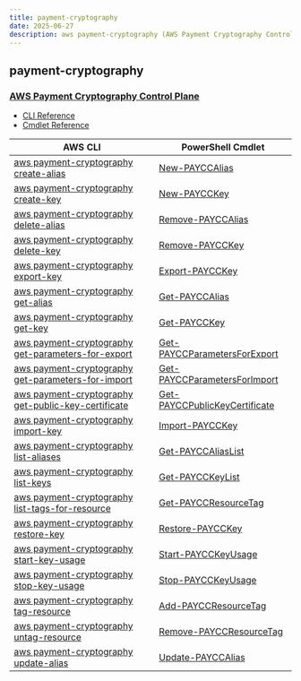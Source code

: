 ```yaml
---
title: payment-cryptography
date: 2025-06-27
description: aws payment-cryptography (AWS Payment Cryptography Control Plane) command/cmdlet list.
---
```


## payment-cryptography

### [AWS Payment Cryptography Control Plane](https://docs.aws.amazon.com/payment-cryptography/)

* [CLI Reference](https://awscli.amazonaws.com/v2/documentation/api/latest/reference/payment-cryptography/index.html)
* [Cmdlet Reference](https://docs.aws.amazon.com/powershell/latest/reference/items/PaymentCryptography_cmdlets.html)

|AWS CLI|PowerShell Cmdlet|
|----|----|
|[aws payment-cryptography create-alias](https://awscli.amazonaws.com/v2/documentation/api/latest/reference/payment-cryptography/create-alias.html)|[New-PAYCCAlias](https://docs.aws.amazon.com/powershell/latest/reference/items/New-PAYCCAlias.html)|
|[aws payment-cryptography create-key](https://awscli.amazonaws.com/v2/documentation/api/latest/reference/payment-cryptography/create-key.html)|[New-PAYCCKey](https://docs.aws.amazon.com/powershell/latest/reference/items/New-PAYCCKey.html)|
|[aws payment-cryptography delete-alias](https://awscli.amazonaws.com/v2/documentation/api/latest/reference/payment-cryptography/delete-alias.html)|[Remove-PAYCCAlias](https://docs.aws.amazon.com/powershell/latest/reference/items/Remove-PAYCCAlias.html)|
|[aws payment-cryptography delete-key](https://awscli.amazonaws.com/v2/documentation/api/latest/reference/payment-cryptography/delete-key.html)|[Remove-PAYCCKey](https://docs.aws.amazon.com/powershell/latest/reference/items/Remove-PAYCCKey.html)|
|[aws payment-cryptography export-key](https://awscli.amazonaws.com/v2/documentation/api/latest/reference/payment-cryptography/export-key.html)|[Export-PAYCCKey](https://docs.aws.amazon.com/powershell/latest/reference/items/Export-PAYCCKey.html)|
|[aws payment-cryptography get-alias](https://awscli.amazonaws.com/v2/documentation/api/latest/reference/payment-cryptography/get-alias.html)|[Get-PAYCCAlias](https://docs.aws.amazon.com/powershell/latest/reference/items/Get-PAYCCAlias.html)|
|[aws payment-cryptography get-key](https://awscli.amazonaws.com/v2/documentation/api/latest/reference/payment-cryptography/get-key.html)|[Get-PAYCCKey](https://docs.aws.amazon.com/powershell/latest/reference/items/Get-PAYCCKey.html)|
|[aws payment-cryptography get-parameters-for-export](https://awscli.amazonaws.com/v2/documentation/api/latest/reference/payment-cryptography/get-parameters-for-export.html)|[Get-PAYCCParametersForExport](https://docs.aws.amazon.com/powershell/latest/reference/items/Get-PAYCCParametersForExport.html)|
|[aws payment-cryptography get-parameters-for-import](https://awscli.amazonaws.com/v2/documentation/api/latest/reference/payment-cryptography/get-parameters-for-import.html)|[Get-PAYCCParametersForImport](https://docs.aws.amazon.com/powershell/latest/reference/items/Get-PAYCCParametersForImport.html)|
|[aws payment-cryptography get-public-key-certificate](https://awscli.amazonaws.com/v2/documentation/api/latest/reference/payment-cryptography/get-public-key-certificate.html)|[Get-PAYCCPublicKeyCertificate](https://docs.aws.amazon.com/powershell/latest/reference/items/Get-PAYCCPublicKeyCertificate.html)|
|[aws payment-cryptography import-key](https://awscli.amazonaws.com/v2/documentation/api/latest/reference/payment-cryptography/import-key.html)|[Import-PAYCCKey](https://docs.aws.amazon.com/powershell/latest/reference/items/Import-PAYCCKey.html)|
|[aws payment-cryptography list-aliases](https://awscli.amazonaws.com/v2/documentation/api/latest/reference/payment-cryptography/list-aliases.html)|[Get-PAYCCAliasList](https://docs.aws.amazon.com/powershell/latest/reference/items/Get-PAYCCAliasList.html)|
|[aws payment-cryptography list-keys](https://awscli.amazonaws.com/v2/documentation/api/latest/reference/payment-cryptography/list-keys.html)|[Get-PAYCCKeyList](https://docs.aws.amazon.com/powershell/latest/reference/items/Get-PAYCCKeyList.html)|
|[aws payment-cryptography list-tags-for-resource](https://awscli.amazonaws.com/v2/documentation/api/latest/reference/payment-cryptography/list-tags-for-resource.html)|[Get-PAYCCResourceTag](https://docs.aws.amazon.com/powershell/latest/reference/items/Get-PAYCCResourceTag.html)|
|[aws payment-cryptography restore-key](https://awscli.amazonaws.com/v2/documentation/api/latest/reference/payment-cryptography/restore-key.html)|[Restore-PAYCCKey](https://docs.aws.amazon.com/powershell/latest/reference/items/Restore-PAYCCKey.html)|
|[aws payment-cryptography start-key-usage](https://awscli.amazonaws.com/v2/documentation/api/latest/reference/payment-cryptography/start-key-usage.html)|[Start-PAYCCKeyUsage](https://docs.aws.amazon.com/powershell/latest/reference/items/Start-PAYCCKeyUsage.html)|
|[aws payment-cryptography stop-key-usage](https://awscli.amazonaws.com/v2/documentation/api/latest/reference/payment-cryptography/stop-key-usage.html)|[Stop-PAYCCKeyUsage](https://docs.aws.amazon.com/powershell/latest/reference/items/Stop-PAYCCKeyUsage.html)|
|[aws payment-cryptography tag-resource](https://awscli.amazonaws.com/v2/documentation/api/latest/reference/payment-cryptography/tag-resource.html)|[Add-PAYCCResourceTag](https://docs.aws.amazon.com/powershell/latest/reference/items/Add-PAYCCResourceTag.html)|
|[aws payment-cryptography untag-resource](https://awscli.amazonaws.com/v2/documentation/api/latest/reference/payment-cryptography/untag-resource.html)|[Remove-PAYCCResourceTag](https://docs.aws.amazon.com/powershell/latest/reference/items/Remove-PAYCCResourceTag.html)|
|[aws payment-cryptography update-alias](https://awscli.amazonaws.com/v2/documentation/api/latest/reference/payment-cryptography/update-alias.html)|[Update-PAYCCAlias](https://docs.aws.amazon.com/powershell/latest/reference/items/Update-PAYCCAlias.html)|

